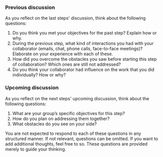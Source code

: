 ### Previous discussion
As you reflect on the last steps' discussion, think about the following questions:

1. Do you think you met your objectives for the past step? Explain how or why.
2. During the previous step, what kind of interactions you had with your collaborator (emails, chat, phone calls, face-to-face meetings)? Elaborate on your experience with each of these. 
3. How did you overcome the obstacles you saw before starting this step of collaboration? Which ones are still not addressed? 
4. Do you think your collaborator had influence on the work that you did individually? How or why?

### Upcoming discussion
As you reflect on the next steps' upcoming discussion, think about the following questions:
1. What are your group’s specific objectives for this step?
2. How do you plan on addressing them together?
3. What obstacles do you see on your side?

You are not expected to respond to each of these questions in any structured manner. If not relevant, questions can be omitted. 
If you want to add additional thoughts, feel free to so. These questions are provided merely to guide your thinking.
